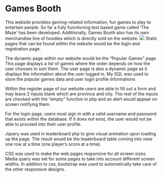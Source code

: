 # Games Booth

This website providies gaming-related information, fun games to play to entertain people. So far a fully functioning text based game called ‘The Maze’ has been developed. Additionally, Games Booth also has its own merchandise line of hoodies which is directly sold on the website.
![](gamesboothvid.gif)
Static pages that can be found within the website would be the login and registration page. 

The dynamic page within our website would be the “Popular Games” page. This page displays a list of games where the order depends on how the user chooses to sort them. The user page is also a dynamic page as it displays the information about the user logged in. My SQL was used to store the popular games data and user login profile informations 

Within the register page of our website users are able to fill out a form and may leave 2 inputs blank which are province and city. The rest of the inputs are checked with the “empty” function in php and an alert would appear on screen notifying them. 

For the login page, users must sign in with a valid username and password that exists within the database. If it does not exist, the user would not be able to proceed into their user profile. 

Jquery was used in leaderboard php to give visual animation upon loading up the page. The result would be the leaderboard table coming into view one row at a time (one player’s score at a time). 

CSS was used to make the web pages responsive for all screen sizes. Media query was set for some pages to take into account different screen widths. In addition to css, bootstrap was used to automatically take care of the other responsive designs.
